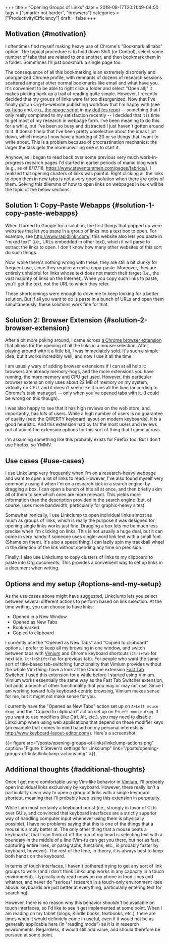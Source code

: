+++
title = "Opening Groups of Links"
date = 2018-08-17T20:11:49-04:00
tags = ["smarter not harder", "browsers"]
categories = ["Productivity/Efficiency"]
draft = false
+++

## Motivation {#motivation}

I oftentimes find myself making heavy use of Chrome's "Bookmark all tabs" option. The typical procedure is to hold down Shift (or Control), select some number of tabs that are related to one another, and then bookmark them in a folder. Sometimes I'll just bookmark a single page too.

The consequence of all this bookmarking is an extremely disorderly and unorganized Chrome profile, with remnants of dozens of research sessions scattered amongst other normal bookmarks like email and what have you. It's convenient to be able to right click a folder and select "Open all;" it makes picking back up a trail of reading quite simple. However, I recently decided that my groups of links were far too disorganized. Now that I've finally got an Org-to-website publishing workflow that I'm happy with (see [ox-hugo](https://ox-hugo.scripter.co/) and, e.g., [the npage script](https://github.com/StevenTammen/dotfiles/blob/master/bin/npage) in [my dotfiles repo](https://github.com/StevenTammen/dotfiles)) -- something that I only really completed to my satisfaction recently -- I decided that it is time to get most of my research in webpage form. I've been meaning to do this for a while, but I've been so busy and distracted I just haven't gotten around to it. It doesn't help that I've been pretty unselective about the ideas I jot down, which means I now have a backlog of 20 or so things that I want to write about. This is a problem because of procrastination mechanics: the larger the task gets the more unwilling one is to start it.

Anyhow, as I began to read back over some previous very much work-in-progress research pages I'd started in earlier periods of manic blog work (e.g., as of 8/17/18, <https://www.steventammen.com/pages/fabrics/>), I realized that opening clusters of links was painful. Right clicking all the links to open them in new tabs is not a very good solution when there are gobs of them. Solving this dilemma of how to open links on webpages in bulk will be the topic of the below sections.


## Solution 1: Copy-Paste Webapps {#solution-1-copy-paste-webapps}

When I turned to Google for a solution, the first things that popped up were websites that let you paste in a group of links into a text box to open. For example, see <http://www.rapidlinkr.com/>; this website also lets you paste in "mixed text" (i.e., URLs embedded in other text), which it will parse to extract the links to open. I don't know how many other websites of this sort do such things.

Now, while there's nothing wrong with these, they are still a bit clunky for frequent use, since they require an extra copy-paste. Moreover, they are entirely unhelpful for links whose text does not match their target (i.e., the vast majority of links on the Internet). When you copy such links to paste, you'll get the text, not the URL to which they refer.

These shortcomings were enough to drive me to keep looking for a better solution. But if all you want to do is paste in a bunch of URLs and open them simultaneously, these solutions work fine for that.


## Solution 2: Browser Extension {#solution-2-browser-extension}

After a bit more poking around, I came across [a Chrome browser extension](https://chrome.google.com/webstore/detail/linkclump/lfpjkncokllnfokkgpkobnkbkmelfefj?hl=en) that allows for the opening of all the links in a mouse-selection. After playing around with it a little bit, I was immediately sold. It's such a simple idea, but it works incredibly well, and now I use it all the time.

I am usually wary of adding browser extensions if I can at all help it: browsers are already memory-hogs, and the more extensions you have running, the more memory and CPU get used. However, this particular browser extension only uses about 22 MB of memory on my system, virtually no CPU, and it doesn't seem like it runs all the time (according to Chrome's task manager) -- only when you've opened tabs with it. (I could be wrong on this though).

I was also happy to see that it has high reviews on the web store, and, importantly, has _lots_ of users. While a high number of users is no guarantee of quality (see: the QWERTY keyboard layout on modern keyboards), it is a good heuristic. And this extension had by far the most users and reviews out of any of the extension options for this sort of thing that I came across.

I'm assuming something like this probably exists for Firefox too. But I don't use Firefox, so YMMV.


## Use cases {#use-cases}

I use Linkclump very frequently when I'm on a research-heavy webpage and want to open a lot of links to read. However, I've also found myself very commonly using it when I'm on a research kick in a search engine: by dragging a box, I can open a bunch of hits all at once, and then briefly skim all of them to see which ones are more relevant. This yields more information than the description provided in the search engine (but, of course, uses more bandwidth, particularly for graphic-heavy sites).

Somewhat ironically, I use Linkclump to open individual links almost as much as groups of links, which is really the purpose it was designed for; opening single links works just fine. Dragging a box lets me be much less precise when I'm clicking on links. This is not usually a huge deal, but it can come in very handy if someone uses single-word link text with a small font. (Shame on them). It's also a speed thing: I can lazily spin my trackball wheel in the direction of the link without spending any time on precision.

Finally, I also use Linkclump to copy clusters of links to my clipboard to paste into Org documents. This provides a convenient way to set up links in a document when writing.


## Options and my setup {#options-and-my-setup}

As the use cases above might have suggested, Linkclump lets you select between several different actions to perform based on link selection. At the time writing, you can choose to have links:

-   Opened in a New Window
-   Opened as New Tabs
-   Bookmarked
-   Copied to clipboard

I currently use the "Opened as New Tabs" and "Copied to clipboard" options. I prefer to keep all my browsing in one window, and switch between tabs with [Vimium](https://chrome.google.com/webstore/detail/vimium/dbepggeogbaibhgnhhndojpepiihcmeb) and Chrome keyboard shortcuts (`Ctrl+Tab` for next tab, `Ctrl+Shift+Tab` for previous tab). For people who want the same sort of title-based tab-switching functionality that Vimium provides without the whole Vim thing: have a look at the Chrome extension [Fast Tab Switcher](https://chrome.google.com/webstore/detail/fast-tab-switcher/jkhfenkikopkkpboaipgllclaaehgpjf). I used this extension for a while before I started using Vimium. Vimium works essentially the same way as the Fast Tab Switcher extension, but adds a bunch of other functionality that you may or may not use. Since I am working toward fully keyboard-centric browsing, Vimium makes sense for me, but it might not make sense for you.

I currently have the "Opened as New Tabs" action set up on `A+Left mouse drag`, and the "Copied to clipboard" action set up on `E+Left mouse drag`. If you want to use modifiers (like Ctrl, Alt, etc.), you may need to disable Linkclump when using web applications that depend on these modifier keys (an example that comes to mind based on my personal interests is <http://www.keyboard-layout-editor.com/>). Here's a screenshot:

{{< figure src="/posts/opening-groups-of-links/linkclump-actions.png" caption="Figure 1: Steven's settings for Linkclump" link="/posts/opening-groups-of-links/linkclump-actions.png" >}}


## Additional thoughts {#additional-thoughts}

Once I get more comfortable using Vim-like behavior in [Vimium](https://chrome.google.com/webstore/detail/vimium/dbepggeogbaibhgnhhndojpepiihcmeb), I'll probably open individual links exclusively by keyboard. However, there really isn't a particularly clean way to open a group of links with a single keyboard shortcut, meaning that I'll probably keep using this extension in perpetuity.

While I am most certainly a keyboard purist (i.e., strongly in favor of CLIs over GUIs, and convinced that keyboard interfaces are a strictly superior way of handling computer input whenever using them is physically possible), I have no problems saying that this is one of the things that a mouse is simply better at. The only other thing that a mouse beats a keyboard at that I can think of off the top of my head is selecting text with a boundary in the middle of a line (Vim-fu can get you there, but not as fast; capturing entire lines, or paragraphs, functions, etc., is probably faster by keyboard, however). The rest of the time, in theory, it is always best to keep both hands on the keyboard.

In terms of touch interfaces, I haven't bothered trying to get any sort of link groups to work (and I don't think Linkclump works in any capacity in a touch environment). I typically only read news on my phone in food-lines and whatnot, and never do "serious" research in a touch-only environment (see above: keyboards are just better at everything, particularly entering text for searching).

However, there is no reason why this behavior _shouldn't_ be available on touch interfaces, so I'd like to see it get implemented at some point. When I am reading on my tablet (blogs, Kindle books, textbooks, etc.), there are times when it would definitely come in useful, even if it would not be as generally applicable here (in "reading mode") as it is in research environments. Regardless, it would still add value, and should therefore be pursued at some point.
